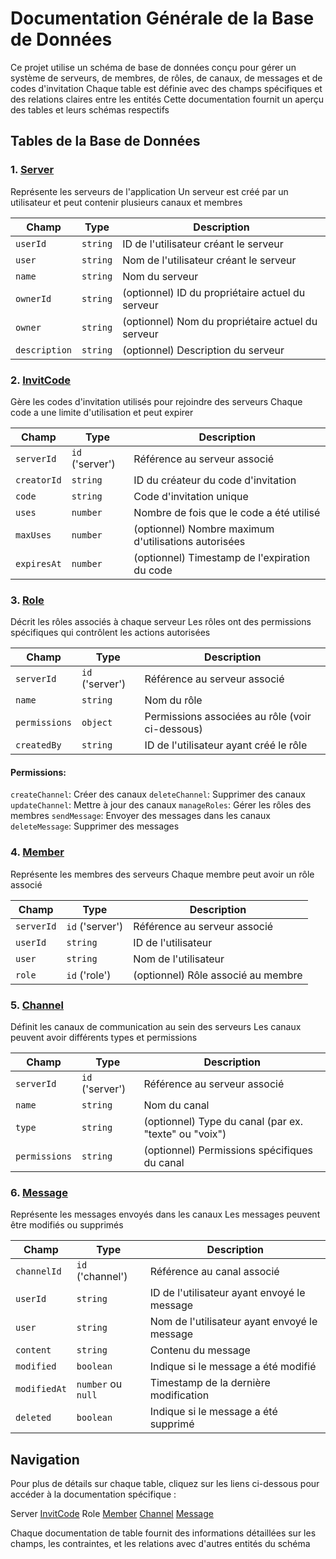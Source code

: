 # Documentation Générale de la Base de Données

Ce projet utilise un schéma de base de données conçu pour gérer un système de serveurs, de membres, de rôles, de canaux, de messages et de codes d'invitation
Chaque table est définie avec des champs spécifiques et des relations claires entre les entités
Cette documentation fournit un aperçu des tables et leurs schémas respectifs

## Tables de la Base de Données

### 1. [Server]()

Représente les serveurs de l'application
Un serveur est créé par un utilisateur et peut contenir plusieurs canaux et membres

| Champ         | Type     | Description                                       |
| ------------- | -------- | ------------------------------------------------- |
| `userId`      | `string` | ID de l'utilisateur créant le serveur             |
| `user`        | `string` | Nom de l'utilisateur créant le serveur            |
| `name`        | `string` | Nom du serveur                                    |
| `ownerId`     | `string` | (optionnel) ID du propriétaire actuel du serveur  |
| `owner`       | `string` | (optionnel) Nom du propriétaire actuel du serveur |
| `description` | `string` | (optionnel) Description du serveur                |

### 2. [InvitCode](invitCode.md)

Gère les codes d'invitation utilisés pour rejoindre des serveurs
Chaque code a une limite d'utilisation et peut expirer

| Champ       | Type            | Description                                          |
| ----------- | --------------- | ---------------------------------------------------- |
| `serverId`  | `id` ('server') | Référence au serveur associé                         |
| `creatorId` | `string`        | ID du créateur du code d'invitation                  |
| `code`      | `string`        | Code d'invitation unique                             |
| `uses`      | `number`        | Nombre de fois que le code a été utilisé             |
| `maxUses`   | `number`        | (optionnel) Nombre maximum d'utilisations autorisées |
| `expiresAt` | `number`        | (optionnel) Timestamp de l'expiration du code        |

### 3. [Role]()

Décrit les rôles associés à chaque serveur
Les rôles ont des permissions spécifiques qui contrôlent les actions autorisées

| Champ         | Type            | Description                                     |
| ------------- | --------------- | ----------------------------------------------- |
| `serverId`    | `id` ('server') | Référence au serveur associé                    |
| `name`        | `string`        | Nom du rôle                                     |
| `permissions` | `object`        | Permissions associées au rôle (voir ci-dessous) |
| `createdBy`   | `string`        | ID de l'utilisateur ayant créé le rôle          |

#### Permissions:

`createChannel`: Créer des canaux
`deleteChannel`: Supprimer des canaux
`updateChannel`: Mettre à jour des canaux
`manageRoles`: Gérer les rôles des membres
`sendMessage`: Envoyer des messages dans les canaux
`deleteMessage`: Supprimer des messages

### 4. [Member](member.md)

Représente les membres des serveurs
Chaque membre peut avoir un rôle associé

| Champ      | Type            | Description                        |
| ---------- | --------------- | ---------------------------------- |
| `serverId` | `id` ('server') | Référence au serveur associé       |
| `userId`   | `string`        | ID de l'utilisateur                |
| `user`     | `string`        | Nom de l'utilisateur               |
| `role`     | `id` ('role')   | (optionnel) Rôle associé au membre |

### 5. [Channel](channel.md)

Définit les canaux de communication au sein des serveurs
Les canaux peuvent avoir différents types et permissions

| Champ         | Type            | Description                                           |
| ------------- | --------------- | ----------------------------------------------------- |
| `serverId`    | `id` ('server') | Référence au serveur associé                          |
| `name`        | `string`        | Nom du canal                                          |
| `type`        | `string`        | (optionnel) Type du canal (par ex. "texte" ou "voix") |
| `permissions` | `string`        | (optionnel) Permissions spécifiques du canal          |

### 6. [Message](message.md)

Représente les messages envoyés dans les canaux
Les messages peuvent être modifiés ou supprimés

| Champ        | Type               | Description                                  |
| ------------ | ------------------ | -------------------------------------------- |
| `channelId`  | `id` ('channel')   | Référence au canal associé                   |
| `userId`     | `string`           | ID de l'utilisateur ayant envoyé le message  |
| `user`       | `string`           | Nom de l'utilisateur ayant envoyé le message |
| `content`    | `string`           | Contenu du message                           |
| `modified`   | `boolean`          | Indique si le message a été modifié          |
| `modifiedAt` | `number` ou `null` | Timestamp de la dernière modification        |
| `deleted`    | `boolean`          | Indique si le message a été supprimé         |

## Navigation

Pour plus de détails sur chaque table, cliquez sur les liens ci-dessous pour accéder à la documentation spécifique :

Server
[InvitCode](invitCode.md)
Role
[Member](member.md)
[Channel](channel.md)
[Message](message.md)

Chaque documentation de table fournit des informations détaillées sur les champs, les contraintes, et les relations avec d'autres entités du schéma
